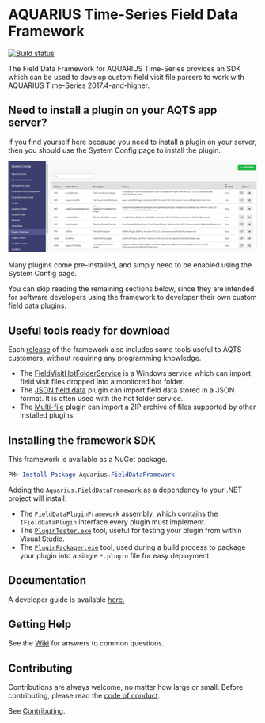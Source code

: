 # AQUARIUS Time-Series Field Data Framework

[![Build status](https://ci.appveyor.com/api/projects/status/eyoi121elrhtynw3/branch/master?svg=true)](https://ci.appveyor.com/project/SystemsAdministrator/aquarius-field-data-framework/branch/master)

The Field Data Framework for AQUARIUS Time-Series provides an SDK which can be used to develop custom field visit file parsers to work with AQUARIUS Time-Series 2017.4-and-higher.

## Need to install a plugin on your AQTS app server?

If you find yourself here because you need to install a plugin on your server, then you should use the System Config page to install the plugin.

![Install With System Config](docs/images/InstallWithSystemConfig.png)

Many plugins come pre-installed, and simply need to be enabled using the System Config page.

You can skip reading the remaining sections below, since they are intended for software developers using the framework to developer their own custom field data plugins.

## Useful tools ready for download

Each [release](../../releases/latest) of the framework also includes some tools useful to AQTS customers, without requiring any programming knowledge.

- The [FieldVisitHotFolderService](./src/FieldVisitHotFolderService/Readme.md) is a Windows service which can import field visit files dropped into a monitored hot folder.
- The [JSON field data](./src/JsonFieldData/Readme.md) plugin can import field data stored in a JSON format. It is often used with the hot folder service.
- The [Multi-file](./src/MultiFile/Readme.md) plugin can import a ZIP archive of files supported by other installed plugins.

## Installing the framework SDK

This framework is available as a NuGet package.

```Powershell
PM> Install-Package Aquarius.FieldDataFramework
```

Adding the `Aquarius.FieldDataFramework` as a dependency to your .NET project will install:
- The `FieldDataPluginFramework` assembly, which contains the `IFieldDataPlugin` interface every plugin must implement.
- The [`PluginTester.exe`](src/PluginTester) tool, useful for testing your plugin from within Visual Studio.
- The [`PluginPackager.exe`](src/PluginPackager) tool, used during a build process to package your plugin into a single `*.plugin` file for easy deployment.

## Documentation

A developer guide is available [here.](docs/)

## Getting Help

See the [Wiki](https://github.com/AquaticInformatics/aquarius-field-data-framework/wiki) for answers to common questions.

## Contributing

Contributions are always welcome, no matter how large or small. Before contributing, please read the [code of conduct](CODE_OF_CONDUCT.md).

See [Contributing](CONTRIBUTING.md).

